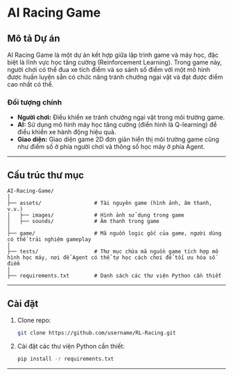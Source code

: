 # AI Racing Game

## Mô tả Dự án
AI Racing Game là một dự án kết hợp giữa lập trình game và máy học, đặc biệt là lĩnh vực học tăng cường (Reinforcement Learning). Trong game này, người chơi có thể đua xe tích điểm và so sánh số điểm với một mô hình được huấn luyện sẵn có chức năng tránh chướng ngại vật và đạt được điểm cao nhất có thể.

### Đối tượng chính
- **Người chơi:** Điều khiển xe tránh chướng ngại vật trong môi trường game.
- **AI:** Sử dụng mô hình máy học tăng cường (điển hình là Q-learning) để điểu khiển xe hành động hiệu quả.
- **Giao diện:** Giao diện game 2D đơn giản hiển thị môi trường game cũng như điểm số ở phía người chơi và thông số học máy ở phía Agent.

---

## Cấu trúc thư mục

```plaintext
AI-Racing-Game/
│
├── assets/                 # Tài nguyên game (hình ảnh, âm thanh, v.v.)
│   ├── images/             # Hình ảnh sử dụng trong game
│   ├── sounds/             # Âm thanh trong game
│
├── game/                   # Mã nguồn logic gốc của game, người dùng có thể trải nghiệm gameplay
│
├── tests/                  # Thư mục chứa mã nguồn game tích hợp mô hình học máy, nơi để Agent có thể tự học cách chơi để tối ưu hóa số điểm
│
├── requirements.txt        # Danh sách các thư viện Python cần thiết
```

---

## Cài đặt

1. Clone repo:
   ```bash
   git clone https://github.com/username/RL-Racing.git
   ```
2. Cài đặt các thư viện Python cần thiết:
   ```bash
   pip install -r requirements.txt
   ```

---

